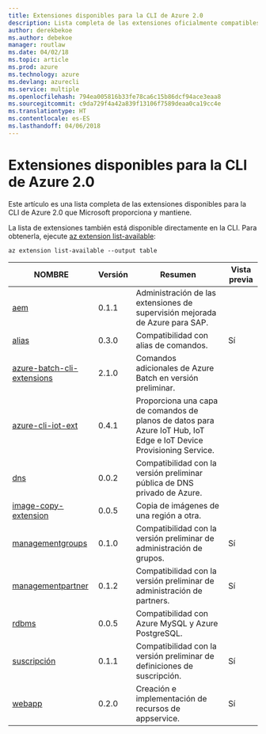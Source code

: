 ```yaml
---
title: Extensiones disponibles para la CLI de Azure 2.0
description: Lista completa de las extensiones oficialmente compatibles para la CLI de Azure 2.0.
author: derekbekoe
ms.author: debekoe
manager: routlaw
ms.date: 04/02/18
ms.topic: article
ms.prod: azure
ms.technology: azure
ms.devlang: azurecli
ms.service: multiple
ms.openlocfilehash: 794ea005816b33fe78ca6c15b86dcf94ace3eaa8
ms.sourcegitcommit: c9da729f4a42a839f13106f7589deaa0ca19cc4e
ms.translationtype: HT
ms.contentlocale: es-ES
ms.lasthandoff: 04/06/2018
---
```

# <a name="available-extensions-for-the-azure-cli-20"></a>Extensiones disponibles para la CLI de Azure 2.0

Este artículo es una lista completa de las extensiones disponibles para la CLI de Azure 2.0 que Microsoft proporciona y mantiene.

La lista de extensiones también está disponible directamente en la CLI. Para obtenerla, ejecute [az extension list-available](/cli/azure/extension#az-extension-list-available):

```azurecli
az extension list-available --output table
```

| NOMBRE | Versión | Resumen | Vista previa |
|------|---------|---------|---------|
| [aem](https://github.com/Azure/azure-cli-extensions) | 0.1.1 | Administración de las extensiones de supervisión mejorada de Azure para SAP. |  |
| [alias](https://github.com/Azure/azure-cli-extensions) | 0.3.0 | Compatibilidad con alias de comandos. | Sí |
| [azure-batch-cli-extensions](https://github.com/Azure/azure-batch-cli-extensions) | 2.1.0 | Comandos adicionales de Azure Batch en versión preliminar. |  |
| [azure-cli-iot-ext](https://github.com/azure/azure-iot-cli-extension) | 0.4.1 | Proporciona una capa de comandos de planos de datos para Azure IoT Hub, IoT Edge e IoT Device Provisioning Service. |  |
| [dns](https://github.com/Azure/azure-cli-extensions) | 0.0.2 | Compatibilidad con la versión preliminar pública de DNS privado de Azure. |  |
| [image-copy-extension](https://github.com/Azure/azure-cli-extensions) | 0.0.5 | Copia de imágenes de una región a otra. |  |
| [managementgroups](https://github.com/Azure/azure-cli-extensions) | 0.1.0 | Compatibilidad con la versión preliminar de administración de grupos. | Sí |
| [managementpartner](https://github.com/Azure/azure-cli-extensions) | 0.1.2 | Compatibilidad con la versión preliminar de administración de partners. | Sí |
| [rdbms](https://github.com/Azure/azure-cli-extensions) | 0.0.5 | Compatibilidad con Azure MySQL y Azure PostgreSQL. |  |
| [suscripción](https://github.com/Azure/azure-cli-extensions) | 0.1.1 | Compatibilidad con la versión preliminar de definiciones de suscripción. | Sí |
| [webapp](https://github.com/Azure/azure-cli-extensions) | 0.2.0 | Creación e implementación de recursos de appservice. | Sí |

